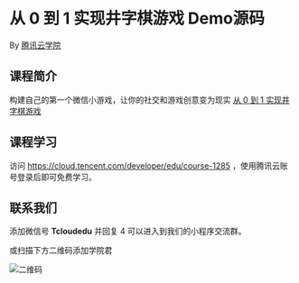 # 从 0 到 1 实现井字棋游戏 Demo源码

By [腾讯云学院](https://cloud.tencent.com/developer/edu)

## 课程简介

构建自己的第一个微信小游戏，让你的社交和游戏创意变为现实 [从 0 到 1 实现井字棋游戏](https://cloud.tencent.com/developer/edu/course-1285)

## 课程学习
访问 https://cloud.tencent.com/developer/edu/course-1285 ，使用腾讯云账号登录后即可免费学习。

## 联系我们

添加微信号 **Tcloudedu** 并回复 4 可以进入到我们的小程序交流群。

或扫描下方二维码添加学院君

![二维码](https://ws2.sinaimg.cn/large/006tNc79ly1ftdrknbus3j30iq0owq3y.jpg)
